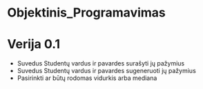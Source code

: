 # Objektinis_Programavimas

# Verija 0.1
* Suvedus Studentų vardus ir pavardes surašyti jų pažymius
* Suvedus Studentų vardus ir pavardes sugeneruoti jų pažymius
* Pasirinkti ar būtų rodomas vidurkis arba mediana
